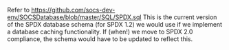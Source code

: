 Refer to https://github.com/socs-dev-env/SOCSDatabase/blob/master/SQL/SPDX.sql
This is the current version of the SPDX database schema (for SPDX 1.2) we would
use if we implement a database caching functionality. If (when!) we move to
SPDX 2.0 compliance, the schema would have to be updated to reflect this.

